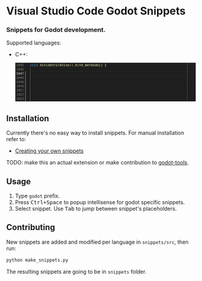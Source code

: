# Visual Studio Code Godot Snippets

### Snippets for Godot development.

Supported languages:
* C++:

    ![Preview](images/godot-setget-bind-method.gif)

## Installation

Currently there's no easy way to install snippets. For manual installation refer to:
* [Creating your own snippets](https://code.visualstudio.com/docs/editor/userdefinedsnippets#_creating-your-own-snippets)

TODO: make this an actual extension or make contribution to [godot-tools](https://github.com/GodotExplorer/godot-tools/).

## Usage
1. Type `godot` prefix.
2. Press <kbd>Ctrl+Space</kbd> to popup intellisense for godot specific snippets.
3. Select snippet. Use <kbd>Tab</kbd> to jump between snippet's placeholders.

## Contributing

New snippets are added and modified per language in `snippets/src`, then run:
```bash
python make_snippets.py
```
The resulting snippets are going to be in `snippets` folder.
